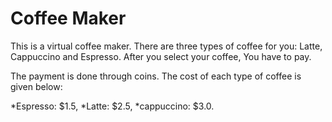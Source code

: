 # Coffee Maker

This is a virtual coffee maker. There are three types of coffee for you: Latte, Cappuccino and Espresso. After you select your coffee, You have to pay.

The payment is done through coins. The cost of each type of coffee is given below:

*Espresso: $1.5,
*Latte: $2.5,
*cappuccino: $3.0.

